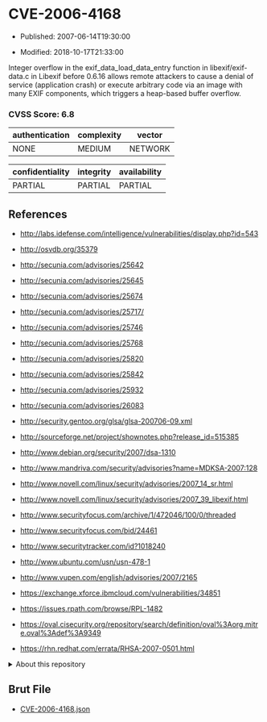 # CVE-2006-4168

- Published: 2007-06-14T19:30:00

- Modified: 2018-10-17T21:33:00

Integer overflow in the exif_data_load_data_entry function in libexif/exif-data.c in Libexif before 0.6.16 allows remote attackers to cause a denial of service (application crash) or execute arbitrary code via an image with many EXIF components, which triggers a heap-based buffer overflow.

### CVSS Score: **6.8**

| authentication | complexity | vector |
| --- | --- | --- |
| NONE | MEDIUM | NETWORK |

| confidentiality | integrity | availability |
| --- | --- | --- |
| PARTIAL | PARTIAL | PARTIAL |

## References

* http://labs.idefense.com/intelligence/vulnerabilities/display.php?id=543

* http://osvdb.org/35379

* http://secunia.com/advisories/25642

* http://secunia.com/advisories/25645

* http://secunia.com/advisories/25674

* http://secunia.com/advisories/25717/

* http://secunia.com/advisories/25746

* http://secunia.com/advisories/25768

* http://secunia.com/advisories/25820

* http://secunia.com/advisories/25842

* http://secunia.com/advisories/25932

* http://secunia.com/advisories/26083

* http://security.gentoo.org/glsa/glsa-200706-09.xml

* http://sourceforge.net/project/shownotes.php?release_id=515385

* http://www.debian.org/security/2007/dsa-1310

* http://www.mandriva.com/security/advisories?name=MDKSA-2007:128

* http://www.novell.com/linux/security/advisories/2007_14_sr.html

* http://www.novell.com/linux/security/advisories/2007_39_libexif.html

* http://www.securityfocus.com/archive/1/472046/100/0/threaded

* http://www.securityfocus.com/bid/24461

* http://www.securitytracker.com/id?1018240

* http://www.ubuntu.com/usn/usn-478-1

* http://www.vupen.com/english/advisories/2007/2165

* https://exchange.xforce.ibmcloud.com/vulnerabilities/34851

* https://issues.rpath.com/browse/RPL-1482

* https://oval.cisecurity.org/repository/search/definition/oval%3Aorg.mitre.oval%3Adef%3A9349

* https://rhn.redhat.com/errata/RHSA-2007-0501.html

<details>
<summary>About this repository</summary> 

  This repository is part of the project [Live Hack CVE](https://github.com/Live-Hack-CVE). Main website can be found [www.live-hack.org](https://www.live-hack.org) 
  
  Made by [Sn0wAlice](https://github.com/Sn0wAlice) for the people that care about security and need to have a feed of the latest CVEs. Hope you enjoy it, don't forget to star the repo and follow me on [Twitter](https://twitter.com/Sn0wAlice) and [Github](https://github.com/Sn0wAlice). And that is my [personnal website](https://www.alice-snow.me/)

  - [Home Page](https://github.com/Live-Hack-CVE)
  - [Framework](https://github.com/Live-Hack-CVE/cve-framework)
  - [CVE database](https://github.com/Live-Hack-CVE/full_database)
  - [Changelog](https://github.com/Live-Hack-CVE/Changelog)
</details>

## Brut File

* [CVE-2006-4168.json](https://raw.githubusercontent.com/Live-Hack-CVE/full_database/main/cves/2006/CVE-2006-4168.json)

